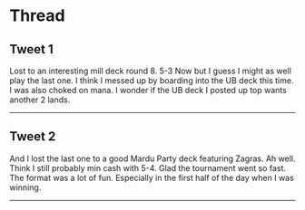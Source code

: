 # Thread

## Tweet 1

Lost to an interesting mill deck round 8. 5-3 Now but I guess I might as well play the last one. I think I messed up by boarding into the UB deck this time. I was also choked on mana. I wonder if the UB deck I posted up top wants another 2 lands.

---

## Tweet 2

And I lost the last one to a good Mardu Party deck featuring Zagras. Ah well. Think I still probably min cash with 5-4. Glad the tournament went so fast. The format was a lot of fun. Especially in the first half of the day when I was winning.

---

